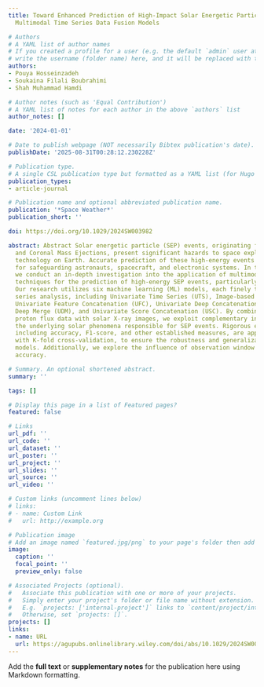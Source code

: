```yaml
---
title: Toward Enhanced Prediction of High-Impact Solar Energetic Particle Events Using
  Multimodal Time Series Data Fusion Models

# Authors
# A YAML list of author names
# If you created a profile for a user (e.g. the default `admin` user at `content/authors/admin/`), 
# write the username (folder name) here, and it will be replaced with their full name and linked to their profile.
authors:
- Pouya Hosseinzadeh
- Soukaina Filali Boubrahimi
- Shah Muhammad Hamdi

# Author notes (such as 'Equal Contribution')
# A YAML list of notes for each author in the above `authors` list
author_notes: []

date: '2024-01-01'

# Date to publish webpage (NOT necessarily Bibtex publication's date).
publishDate: '2025-08-31T00:28:12.230228Z'

# Publication type.
# A single CSL publication type but formatted as a YAML list (for Hugo requirements).
publication_types:
- article-journal

# Publication name and optional abbreviated publication name.
publication: '*Space Weather*'
publication_short: ''

doi: https://doi.org/10.1029/2024SW003982

abstract: Abstract Solar energetic particle (SEP) events, originating from solar flares
  and Coronal Mass Ejections, present significant hazards to space exploration and
  technology on Earth. Accurate prediction of these high-energy events is essential
  for safeguarding astronauts, spacecraft, and electronic systems. In this study,
  we conduct an in-depth investigation into the application of multimodal data fusion
  techniques for the prediction of high-energy SEP events, particularly ∼100 MeV events.
  Our research utilizes six machine learning (ML) models, each finely tuned for time
  series analysis, including Univariate Time Series (UTS), Image-based model (Image),
  Univariate Feature Concatenation (UFC), Univariate Deep Concatenation (UDC), Univariate
  Deep Merge (UDM), and Univariate Score Concatenation (USC). By combining time series
  proton flux data with solar X-ray images, we exploit complementary insights into
  the underlying solar phenomena responsible for SEP events. Rigorous evaluation metrics,
  including accuracy, F1-score, and other established measures, are applied, along
  with K-fold cross-validation, to ensure the robustness and generalization of our
  models. Additionally, we explore the influence of observation window sizes on classification
  accuracy.

# Summary. An optional shortened abstract.
summary: ''

tags: []

# Display this page in a list of Featured pages?
featured: false

# Links
url_pdf: ''
url_code: ''
url_dataset: ''
url_poster: ''
url_project: ''
url_slides: ''
url_source: ''
url_video: ''

# Custom links (uncomment lines below)
# links:
# - name: Custom Link
#   url: http://example.org

# Publication image
# Add an image named `featured.jpg/png` to your page's folder then add a caption below.
image:
  caption: ''
  focal_point: ''
  preview_only: false

# Associated Projects (optional).
#   Associate this publication with one or more of your projects.
#   Simply enter your project's folder or file name without extension.
#   E.g. `projects: ['internal-project']` links to `content/project/internal-project/index.md`.
#   Otherwise, set `projects: []`.
projects: []
links:
- name: URL
  url: https://agupubs.onlinelibrary.wiley.com/doi/abs/10.1029/2024SW003982
---
```


Add the **full text** or **supplementary notes** for the publication here using Markdown formatting.
